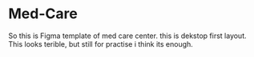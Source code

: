 # Med-Care

So this is Figma template of med care center. this is dekstop first layout. This looks terible, but still for practise i think its enough.
